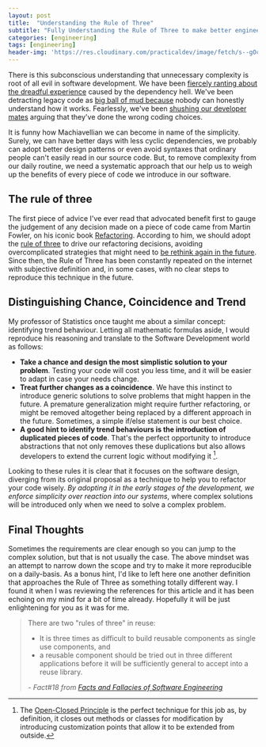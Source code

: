 ```yaml
---
layout: post
title:  "Understanding the Rule of Three"
subtitle: "Fully Understanding the Rule of Three to make better engineering decisions."
categories: [engineering]
tags: [engineering]
header-img: 'https://res.cloudinary.com/practicaldev/image/fetch/s--gOcSeHXc--/c_limit%2Cf_auto%2Cfl_progressive%2Cq_auto%2Cw_880/https://www.synthesis.co.za/wp-content/uploads/bfi_thumb/AgileArchitecture1-1rl3zo5ig9008zq8zgwie6cn9vnbl7um76y52b72jvbo.jpeg'
---
```

There is this subconscious understanding that unnecessary complexity is root of all evil in software development. We have been [fiercely ranting about the dreadful experience](https://twitter.com/search?q=dependency%20hell&src=typed_query) caused by the dependency hell. We've been detracting legacy code as [big ball of mud because](https://s3.amazonaws.com/systemsandpapers/papers/bigballofmud.pdf) nobody can honestly understand how it works. Fearlessly, we've been [shushing our developer mates](https://twitter.com/kumar_abhirup/status/1267777496524574721) arguing that they've done the wrong coding choices. 

It is funny how Machiavellian we can become in name of the simplicity. Surely, we can have better days with less cyclic dependencies, we probably can adopt better design patterns or even avoid syntaxes that ordinary people can't easily read in our source code. But, to remove complexity from our daily routine, we need a systematic approach that our help us to weigh up the benefits of every piece of code we introduce in our software.

## The rule of three
The first piece of advice I've ever read that advocated benefit first to gauge the judgement of any decision made on a piece of code came from Martin Fowler, on his iconic book [Refactoring](https://archive.org/details/isbn_9780201485677). According to him, we should adopt the [rule of three](https://en.wikipedia.org/wiki/Rule_of_three_(computer_programming)) to drive our refactoring decisions, avoiding overcomplicated strategies that might need to [be rethink again in the future](https://www.sandimetz.com/blog/2016/1/20/the-wrong-abstraction). Since then, the Rule of Three has been constantly repeated on the internet with subjective definition and, in some cases, with no clear steps to reproduce this technique in the future.

## Distinguishing Chance, Coincidence and Trend
My professor of Statistics once taught me about a similar concept: identifying trend behaviour. Letting all mathematic formulas aside, I would reproduce his reasoning and translate to the Software Development world as follows:
- __Take a chance and design the most simplistic solution to your problem__. Testing your code will cost you less time, and it will be easier to adapt in case your needs change.
- __Treat further changes as a coincidence__. We have this instinct to introduce generic solutions to solve problems that might happen in the future. A premature generalization might require further refactoring, or might be removed altogether being replaced by a different approach in the future. Sometimes, a simple if/else statement is our best choice.
- __A good hint to identify trend behaviours is the introduction of duplicated pieces of code__. That's the perfect opportunity to introduce abstractions that not only removes these duplications but also allows developers to extend the current logic without modifying it [^2].

Looking to these rules it is clear that it focuses on the software design, diverging from its original proposal as a technique to help you to refactor your code wisely. _By adopting it in the early stages of the development, we enforce simplicity over reaction into our systems_, where complex solutions will be introduced only when we need to solve a complex problem.

## Final Thoughts
Sometimes the requirements are clear enough so you can jump to the complex solution, but that is not usually the case. The above mindset was an attempt to narrow down the scope and try to make it more reproducible on a daily-basis. As a bonus hint, I'd like to left here one another definition that approaches the Rule of Three as something totally different way. I found it when I was reviewing the references for this article and it has been echoing on my mind for a bit of time already. Hopefully it will be just enlightening for you as it was for me.

<blockquote class="quote">
    <p>There are two "rules of three" in  reuse:</p>
    <ul>
        <li>It is three times as difficult to build reusable components as single use components, and</li>
        <li>a reusable component should be tried out in three different applications before it will be sufficiently general to accept into a reuse library.</li>
    </ul>
    <footer>
        <cite>- Fact#18 from <a href="https://www.amazon.com/Facts-Fallacies-Software-Engineering-FORGOT-ebook-dp-B001TKD4RG/dp/B001TKD4RG">Facts and Fallacies of Software Engineering</a></cite>
    </footer>
</blockquote>

[^1]: By [Auric Goldfinger](https://en.wikipedia.org/wiki/Auric_Goldfinger), taken from [Ian Fleming](https://en.wikipedia.org/wiki/Ian_Fleming)'s novel [Goldfinger](https://en.wikipedia.org/wiki/Goldfinger_(novel)), Ch. 14 : Things That Go Thump In The Night
[^2]: The [Open-Closed Principle](https://stackify.com/solid-design-open-closed-principle/) is the perfect technique for this job as, by definition, it closes out methods or classes for modification by introducing customization points that allow it to be extended from outside.